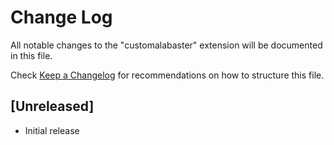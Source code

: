 # Change Log

All notable changes to the "customalabaster" extension will be documented in this file.

Check [Keep a Changelog](http://keepachangelog.com/) for recommendations on how to structure this file.

## [Unreleased]

- Initial release
